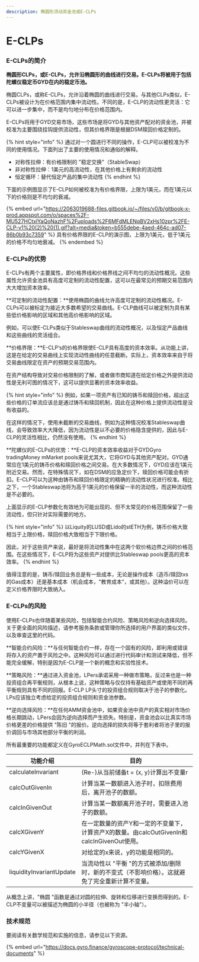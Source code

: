 ```yaml
---
description: 椭圆形流动资金池或E-CLPs
---
```


# E-CLPs

### E-CLPs的简介

**椭圆形CLPs，或E-CLPs，允许沿椭圆形的曲线进行交易。E-CLPs将被用于包括陀螺仪稳定币GYD在内的稳定币池。**

椭圆CLPs，或称E-CLPs，允许沿着椭圆的曲线进行交易。与其他CLPs类似，E-CLPs被设计为在价格范围内集中流动性。不同的是，E-CLP的流动性更灵活：它可以进一步集中，而不是均匀地分布在价格范围内。

E-CLPs将用于GYD交易市场，这些市场是将GYD与其他资产配对的资金池，并被校准为主要围绕挂钩提供流动性，但其价格界限是根据DSM赎回价格定制的。

{% hint style="info" %}
通过对一个圆进行不同的操作，E-CLP可以被校准为不同的使用情况。下面列出了主要的使用情况和通俗的解释。

* 对称性拉伸：有价格限制的 "稳定交换"（StableSwap）
* 非对称性拉伸：1美元的高流动性，在其他价格上有剩余的流动性
* 恒定循环：替代恒定产品的集中流动性
{% endhint %}

下面的示例图显示了E-CLP如何被校准为有价格界限，上限为1美元，而在1美元以下的价格则是不均匀的衰减。

{% embed url="https://2063019688-files.gitbook.io/~/files/v0/b/gitbook-x-prod.appspot.com/o/spaces%2F-MU527HCtxlYaQoNazhF%2Fuploads%2F6MFdMLENqBV2xHs10zpr%2FE-CLP-v1%20(2)%20(1).gif?alt=media&token=b555debe-4aed-464c-ad07-86b0b93c7359" %}
具有价格界限的E-CLP的演示图，上限为1美元，低于1美元的价格不均匀地衰减。
{% endembed %}

### E-CLPs的优势

E-CLPs有两个主要属性，即价格界线和价格界线之间不均匀的流动性概况。这些属性允许资金池具有高度可定制的流动性配置，这可以在最常见的预期交易范围内大大增加资本效率。

**可定制的流动性配置：**使用椭圆的曲线允许高度可定制的流动性概况。E-CLPs可以被标定为接近大多数希望的交易曲线。E-CLP曲线可以被定制为具有某些低价格影响的区域和其他高价格影响的区域。

例如，可以使E-CLPs类似于Stableswap曲线的流动性概况，以及恒定产品曲线和这些曲线的灵活组合。

**价格界限：**E-CLP‘s的价格界限使E-CLP具有高度的资本效率。从功能上讲，这是在给定的交易曲线上实现流动性曲线的任意截断。实际上，资本效率来自于将交易曲线限定在资产的预期交易范围内。

在资产结构导致对交易价格限制的了解，或者做市商知道在给定价格之外提供流动性是无利可图的情况下，这可以提供显著的资本效率收益。

{% hint style="info" %}
例如，如果一项资产有已知的铸币和赎回价格，超出这些价格的订单流应该总是通过铸币和赎回机制，因此在这种价格上提供流动性是没有收益的。

在这样的情况下，使用未截断的交易曲线，例如为这种情况校准Stableswap曲线，会导致效率大大降低，因为流动性是以不必要的价格隐含提供的，因此与E-CLP的灵活性相比，仍然没有使用。
{% endhint %}

**陀螺仪的E-CLPs的优势：**E-CLP的资本效率收益对于GYDGyro tradingMoney mMarket pools来说尤其大，它将GYD与其他资产配对。GYD通常应在1美元的铸币价格和赎回价格之间交易。在大多数情况下，GYD应该在1美元附近交易。然而，在特殊情况下，如在DSM的应急定价下，赎回价格可能会有折扣。E-CLP可以为这种由铸币和赎回价格限定的精确的流动性状况进行校准。相比之下，一个Stableswap池将为高于1美元的价格保留一半的流动性，而这种流动性是不必要的。

上面显示的E-CLP参数化有效地为可能出现的、但不太常见的价格范围保留了一些流动性，但只针对实际需要的地方。

{% hint style="info" %}
以Liquity的LUSD或Lido的stETH为例，铸币价格大致相当于上限价格，赎回价格大致相当于下限价格。&#x20;

因此，对于这些资产来说，最好是将流动性集中在这两个软价格边界之间的价格范围。在这些情况下，E-CLP将为这些资产对提供比Stableswap pools更高的资本效率。
{% endhint %}

值得注意的是，铸币/赎回业务总是有一些成本，无论是操作成本（造币/赎回txs的Gas成本）还是基本成本（机会成本，"教育成本"，或其他）。这种溢价可以在定义价格界限时大致纳入。

### E-CLPs的风险

使用E-CLPs也伴随着某些风险，包括智能合约风险、策略风险和逆向选择风险。关于更全面的风险描述，请参考服务条款或管理你所选择的用户界面的类似文件，以及审查这里的代码。

**智能合约风险：**与任何智能合约一样，存在一个固有的风险，即利用或错误将存入的资产置于风险之中。这种风险可以通过进行代码审计和测试来降低，但不能完全缓解，特别是因为E-CLP是一个新的概念和实验性技术。

**策略风险：**通过进入资金池，LPers承诺采用一种做市策略，反过来也是一种投资组合再平衡规则，从根本上说，这种策略与仅仅持有基础资产或使用不同的再平衡规则具有不同的回报。E-CLP LP头寸的投资组合规则取决于池子的参数化。LPs应该独立考虑给定的投资组合规则和资金池参数。

**逆向选择风险：**在任何AMM资金池中，如果资金池中资产的真实相对市场价格长期跳动，LPers会因为逆向选择而产生损失。特别是，资金池会以比真实市场价格更差的价格提供 "陈旧 "的报价。逆向选择的损失将等于套利者将池子里的报价调回与市场其他部分平衡的利润。

所有最重要的功能都定义在GyroECLPMath.sol文件中，并列在下表中。

| 功能介绍                     | 目的                                                           |
| ------------------------ | ------------------------------------------------------------ |
| calculateInvariant       | (Re-)从当前储备t = (x, y)计算出不变量r                                  |
| calcOutGivenIn           | 计算当某一数额进入池子时，扣除费用后，离开池子的数额。                                  |
| calcInGivenOut           | 计算当某一数额离开池子时，需要进入池子的数额。                                      |
| calcXGivenY              | 在一定数量的资产Y和一定的不变量下，计算资产X的数量。由calcOutGivenIn和calcInGivenOut使用。 |
| calcYGivenX              | 对给定的x来说，y的功能是相同的。                                            |
| liquidityInvariantUpdate | 当流动性以 "平衡 "的方式被添加/删除时，新的不变式（不影响价格）。这就避免了完全重新计算不变量。           |

从概念上讲，"椭圆 "函数是通过对圆的拉伸、旋转和位移进行变换而得到的。E-CLP不变量可以被描述为椭圆的小半径（也被称为 "半小轴"）。

### 技术规范

要阅读有关数学规范和实施的信息，请参见以下资源。

{% embed url="https://docs.gyro.finance/gyroscope-protocol/technical-documents" %}
